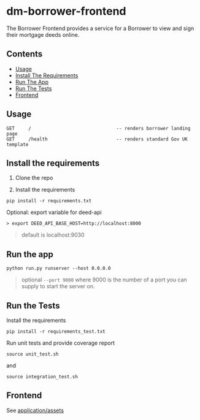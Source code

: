 # dm-borrower-frontend

The Borrower Frontend provides a service for a Borrower to view and sign their
mortgage deeds online.

## Contents
- [Usage](#usage)
- [Install The Requirements](#install-the-requirements)
- [Run The App](#run-the-app)
- [Run The Tests](#run-the-tests)
- [Frontend](#frontend)

## Usage
```
GET     /                               -- renders borrower landing page
GET     /health                         -- renders standard Gov UK template
```

## Install the requirements

1. Clone the repo

2. Install the requirements
```
pip install -r requirements.txt
```

Optional: export variable for deed-api
```
> export DEED_API_BASE_HOST=http://localhost:8000
```

> default is localhost:9030


## Run the app
```
python run.py runserver --host 0.0.0.0
```
> optional ```--port 9000``` where 9000 is the number of a port you can supply to start the server on.


## Run the Tests

Install the requirements
```
pip install -r requirements_test.txt
```

Run unit tests and provide coverage report

```
source unit_test.sh
```

and

```
source integration_test.sh
```


## Frontend

See [application/assets](application/assets)
